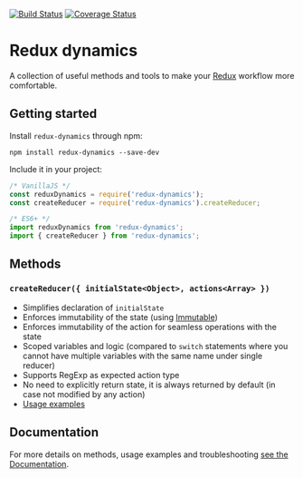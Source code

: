 [![Build Status](https://travis-ci.org/kettanaito/redux-dynamics.svg?branch=master)](https://travis-ci.org/kettanaito/redux-dynamics)
[![Coverage Status](https://coveralls.io/repos/github/kettanaito/redux-dynamics/badge.svg)](https://coveralls.io/github/kettanaito/redux-dynamics)

# Redux dynamics
A collection of useful methods and tools to make your [Redux](http://redux.js.org/) workflow more comfortable.

## Getting started
Install `redux-dynamics` through npm:
```
npm install redux-dynamics --save-dev
```
Include it in your project:
```js
/* VanillaJS */
const reduxDynamics = require('redux-dynamics');
const createReducer = require('redux-dynamics').createReducer;

/* ES6+ */
import reduxDynamics from 'redux-dynamics';
import { createReducer } from 'redux-dynamics';
```

## Methods
### `createReducer({ initialState<Object>, actions<Array> })`
* Simplifies declaration of `initialState`
* Enforces immutability of the state (using [Immutable](https://facebook.github.io/immutable-js))
* Enforces immutability of the action for seamless operations with the state
* Scoped variables and logic (compared to `switch` statements where you cannot have multiple variables with the same name under single reducer)
* Supports RegExp as expected action type
* No need to explicitly return state, it is always returned by default (in case not modified by any action)
* [Usage examples](./docs/api/createReducer.md)

## Documentation
For more details on methods, usage examples and troubleshooting [see the Documentation](./docs).
